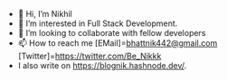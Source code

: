 - 👋 Hi, I’m Nikhil
- 👀 I’m interested in Full Stack Development.
- 💞️ I’m looking to collaborate with fellow developers 
- 📫 How to reach me [EMail]=bhattnik442@gmail.com [Twitter]=https://twitter.com/Be_Nikkk 
- I also write on https://blognik.hashnode.dev/. 
<!---
BeNikk/BeNikk is a ✨ special ✨ repository because its `README.md` (this file) appears on your GitHub profile.
You can click the Preview link to take a look at your changes.
--->
